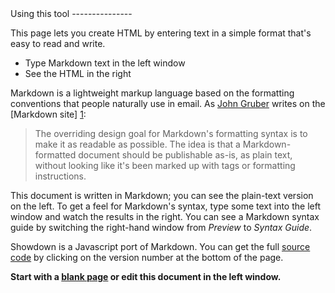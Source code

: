 <html>
<head>
<title>Markdown Test</title>
</head>
<body>
Using this tool
---------------

This page lets you create HTML by entering text in a simple format that's easy to read and write.

  - Type Markdown text in the left window
  - See the HTML in the right

Markdown is a lightweight markup language based on the formatting conventions that people naturally use in email.  As [John Gruber] writes on the [Markdown site] [1]:

> The overriding design goal for Markdown's
> formatting syntax is to make it as readable 
> as possible. The idea is that a
> Markdown-formatted document should be
> publishable as-is, as plain text, without
> looking like it's been marked up with tags
> or formatting instructions.

This document is written in Markdown; you can see the plain-text version on the left.  To get a feel for Markdown's syntax, type some text into the left window and watch the results in the right.  You can see a Markdown syntax guide by switching the right-hand window from *Preview* to *Syntax Guide*.

Showdown is a Javascript port of Markdown.  You can get the full [source code] by clicking on the version number at the bottom of the page.

**Start with a [blank page] or edit this document in the left window.**

  [john gruber]: http://daringfireball.net/
  [1]: http://daringfireball.net/projects/markdown/
  [source code]: http://www.attacklab.net/showdown-v0.9.zip
  [blank page]: ?blank=1 "Clear all text"

</body>
</html>
